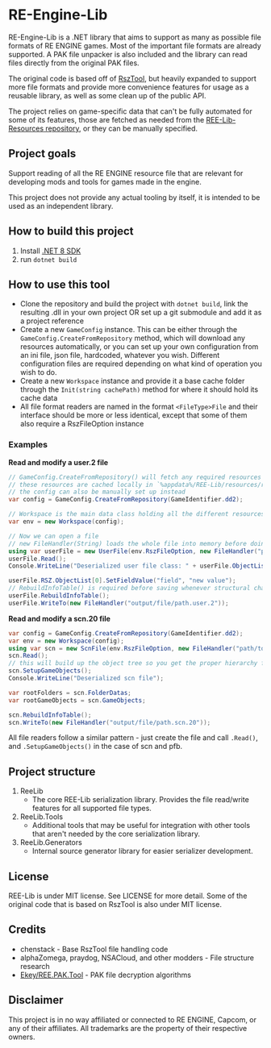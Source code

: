# RE-Engine-Lib

RE-Engine-Lib is a .NET library that aims to support as many as possible file formats of RE ENGINE games. Most of the important file formats are already supported. A PAK file unpacker is also included and the library can read files directly from the original PAK files.

The original code is based off of [RszTool](https://github.com/czastack/RszTool), but heavily expanded to support more file formats and provide more convenience features for usage as a reusable library, as well as some clean up of the public API.

The project relies on game-specific data that can't be fully automated for some of its features, those are fetched as needed from the [REE-Lib-Resources repository](https://github.com/kagenocookie/REE-Lib-Resources), or they can be manually specified.

## Project goals
Support reading of all the RE ENGINE resource file that are relevant for developing mods and tools for games made in the engine.

This project does not provide any actual tooling by itself, it is intended to be used as an independent library.

## How to build this project

1. Install [.NET 8 SDK](https://dotnet.microsoft.com/en-us/download)
2. run `dotnet build`

## How to use this tool

- Clone the repository and build the project with `dotnet build`, link the resulting .dll in your own project OR set up a git submodule and add it as a project reference
- Create a new `GameConfig` instance. This can be either through the `GameConfig.CreateFromRepository` method, which will download any resources automatically, or you can set up your own configuration from an ini file, json file, hardcoded, whatever you wish. Different configuration files are required depending on what kind of operation you wish to do.
- Create a new `Workspace` instance and provide it a base cache folder through the `Init(string cachePath)` method for where it should hold its cache data
- All file format readers are named in the format `<FileType>File` and their interface should be more or less identical, except that some of them also require a RszFileOption instance


### Examples
**Read and modify a user.2 file**
```cs
// GameConfig.CreateFromRepository() will fetch any required resources / JSON files according to https://github.com/kagenocookie/REE-Lib-Resources
// these resources are cached locally in `%appdata%/REE-Lib/resources/resource-cache.json` by default, can be changed with `ResourceRepository.LocalResourceRepositoryFilepath`
// the config can also be manually set up instead
var config = GameConfig.CreateFromRepository(GameIdentifier.dd2);

// Workspace is the main data class holding all the different resources and singleton instances for a specific game
var env = new Workspace(config);

// Now we can open a file
// new FileHandler(String) loads the whole file into memory before doing any data reading to make it go much faster
using var userFile = new UserFile(env.RszFileOption, new FileHandler("path/to/file.user.2"));
userFile.Read();
Console.WriteLine("Deserialized user file class: " + userFile.ObjectList[0].RszClass.name);

userFile.RSZ.ObjectList[0].SetFieldValue("field", "new value");
// RebuildInfoTable() is required before saving whenever structural changes are done (new or removed objects), unless you handle the instance indexes manually
userFile.RebuildInfoTable();
userFile.WriteTo(new FileHandler("output/file/path.user.2"));
```

**Read and modify a scn.20 file**
```cs
var config = GameConfig.CreateFromRepository(GameIdentifier.dd2);
var env = new Workspace(config);
using var scn = new ScnFile(env.RszFileOption, new FileHandler("path/to/file.scn.20"));
scn.Read();
// this will build up the object tree so you get the proper hierarchy for all the objects in the file.
scn.SetupGameObjects();
Console.WriteLine("Deserialized scn file");

var rootFolders = scn.FolderDatas;
var rootGameObjects = scn.GameObjects;

scn.RebuildInfoTable();
scn.WriteTo(new FileHandler("output/file/path.scn.20"));
```
All file readers follow a similar pattern - just create the file and call `.Read()`, and `.SetupGameObjects()` in the case of scn and pfb.

## Project structure

1. ReeLib
    - The core REE-Lib serialization library. Provides the file read/write features for all supported file types.
2. ReeLib.Tools
    - Additional tools that may be useful for integration with other tools that aren't needed by the core serialization library.
3. ReeLib.Generators
    - Internal source generator library for easier serializer development.

## License

REE-Lib is under MIT license. See LICENSE for more detail. Some of the original code that is based on RszTool is also under MIT license.

## Credits
- chenstack - Base RszTool file handling code
- alphaZomega, praydog, NSACloud, and other modders - File structure research
- [Ekey/REE.PAK.Tool](https://github.com/Ekey/REE.PAK.Tool) - PAK file decryption algorithms

## Disclaimer
This project is in no way affiliated or connected to RE ENGINE, Capcom, or any of their affiliates. All trademarks are the property of their respective owners.
